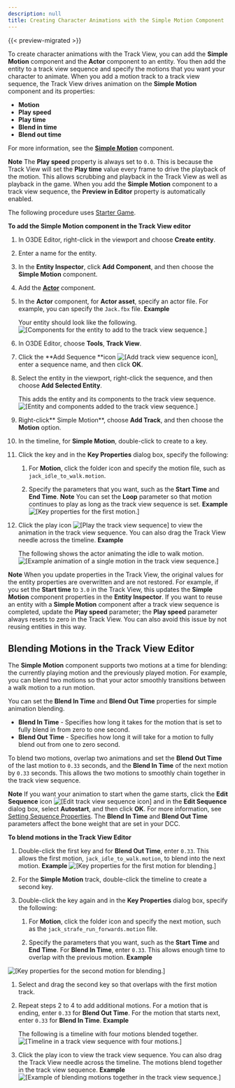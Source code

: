 ```yaml
---
description: null
title: Creating Character Animations with the Simple Motion Component
---
```


{{< preview-migrated >}}

To create character animations with the Track View, you can add the **Simple Motion** component and the **Actor** component to an entity. You then add the entity to a track view sequence and specify the motions that you want your character to animate. When you add a motion track to a track view sequence, the Track View drives animation on the **Simple Motion** component and its properties:
+ **Motion**
+ **Play speed**
+ **Play time**
+ **Blend in time**
+ **Blend out time**

For more information, see the **[Simple Motion](/docs/user-guide/components/reference/animation/simple-motion/)** component.

**Note**
The **Play speed** property is always set to `0.0`. This is because the Track View will set the **Play time** value every frame to drive the playback of the motion. This allows scrubbing and playback in the Track View as well as playback in the game.
When you add the **Simple Motion** component to a track view sequence, the **Preview in Editor** property is automatically enabled.

The following procedure uses [Starter Game](/docs/userguide/samples/levels/starter-game.md).

**To add the Simple Motion component in the Track View editor**

1. In O3DE Editor, right-click in the viewport and choose **Create entity**.

1. Enter a name for the entity.

1. In the **Entity Inspector**, click **Add Component**, and then choose the **Simple Motion** component.

1. Add the **[Actor](/docs/user-guide/components/animation/actor/)** component.

1. In the **Actor** component, for **Actor asset**, specify an actor file. For example, you can specify the `Jack.fbx` file.
**Example**

   Your entity should look like the following.
![\[Components for the entity to add to the track view sequence.\]](/images/user-guide/cinematics/cinematics-track-view-simple-motion-component-1.png)

1. In O3DE Editor, choose **Tools**, **Track View**.

1. Click the **Add Sequence **icon ![\[Add track view sequence icon\]](/images/user-guide/cinematics/cinematics-track-view-simple-motion-component-2.png), enter a sequence name, and then click **OK**.

1. Select the entity in the viewport, right-click the sequence, and then choose **Add Selected Entity**.

   This adds the entity and its components to the track view sequence.
![\[Entity and components added to the track view sequence.\]](/images/user-guide/cinematics/cinematics-track-view-simple-motion-component-3.png)

1. Right-click** Simple Motion**, choose **Add Track**, and then choose the **Motion** option.

1. In the timeline, for **Simple Motion**, double-click to create to a key.

1. Click the key and in the **Key Properties** dialog box, specify the following:

   1. For **Motion**, click the folder icon and specify the motion file, such as `jack_idle_to_walk.motion`.

   1. Specify the parameters that you want, such as the **Start Time** and **End Time**.
**Note**
You can set the **Loop** parameter so that motion continues to play as long as the track view sequence is set.
**Example**
![\[Key properties for the first motion.\]](/images/user-guide/cinematics/cinematics-track-view-simple-motion-component-4.png)

1. Click the play icon ![\[Play the track view sequence\]](/images/user-guide/cinematics/cinematics-track-view-simple-motion-component-5.png) to view the animation in the track view sequence. You can also drag the Track View needle across the timeline.
**Example**

   The following shows the actor animating the idle to walk motion.
![\[Example animation of a single motion in the track view sequence.\]](/images/shared/shared-cinematics-track-view-simple-motion-component-6-example.gif)

**Note**
When you update properties in the Track View, the original values for the entity properties are overwritten and are not restored. For example, if you set the **Start time** to `3.0` in the Track View, this updates the **Simple Motion** component properties in the **Entity Inspector**. If you want to reuse an entity with a **Simple Motion** component after a track view sequence is completed, update the **Play speed** parameter; the **Play speed** parameter always resets to zero in the Track View. You can also avoid this issue by not reusing entities in this way.

## Blending Motions in the Track View Editor 

The **Simple Motion** component supports two motions at a time for blending: the currently playing motion and the previously played motion. For example, you can blend two motions so that your actor smoothly transitions between a walk motion to a run motion.

You can set the **Blend In Time** and **Blend Out Time** properties for simple animation blending.
+ **Blend In Time** - Specifies how long it takes for the motion that is set to fully blend in from zero to one second.
+ **Blend Out Time** - Specifies how long it will take for a motion to fully blend out from one to zero second.

To blend two motions, overlap two animations and set the **Blend Out Time** of the last motion to `0.33` seconds, and the **Blend In Time** of the next motion by `0.33` seconds. This allows the two motions to smoothly chain together in the track view sequence.

**Note**
If you want your animation to start when the game starts, click the **Edit Sequence** icon ![\[Edit track view sequence icon\]](/images/user-guide/cinematics/cinematics-track-view-simple-motion-component-6.png) and in the **Edit Sequence** dialog box, select **Autostart**, and then click **OK**. For more information, see [Setting Sequence Properties](/docs/user-guide/visualization/cinematics/sequence-props.md).
The **Blend In Time** and **Blend Out Time** parameters affect the bone weight that are set in your DCC.

**To blend motions in the Track View Editor**

1. Double-click the first key and for **Blend Out Time**, enter `0.33`. This allows the first motion, `jack_idle_to_walk.motion`, to blend into the next motion.
**Example**
![\[Key properties for the first motion for blending.\]](/images/user-guide/cinematics/cinematics-track-view-simple-motion-component-7.png)

1. For the **Simple Motion** track, double-click the timeline to create a second key.

1. Double-click the key again and in the **Key Properties** dialog box, specify the following:

   1. For **Motion**, click the folder icon and specify the next motion, such as the `jack_strafe_run_forwards.motion` file.

   1. Specify the parameters that you want, such as the **Start Time** and **End Time**. For **Blend In Time**, enter `0.33`. This allows enough time to overlap with the previous motion.
**Example**


![\[Key properties for the second motion for blending.\]](/images/user-guide/cinematics/cinematics-track-view-simple-motion-component-8.png)

1. Select and drag the second key so that overlaps with the first motion track.

1. Repeat steps 2 to 4 to add additional motions. For a motion that is ending, enter `0.33` for **Blend Out Time**. For the motion that starts next, enter `0.33` for **Blend In Time**.
**Example**

   The following is a timeline with four motions blended together.
![\[Timeline in a track view sequence with four motions.\]](/images/user-guide/cinematics/cinematics-track-view-simple-motion-component-9.png)

1. Click the play icon to view the track view sequence. You can also drag the Track View needle across the timeline. The motions blend together in the track view sequence.
**Example**
![\[Example of blending motions together in the track view sequence.\]](/images/user-guide/cinematics/cinematics-track-view-simple-motion-component-10.gif)
